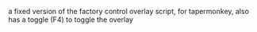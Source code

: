 a fixed version of the factory control overlay script, for tapermonkey, also has a toggle (F4) to toggle the overlay
